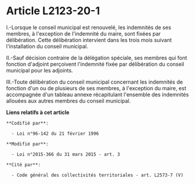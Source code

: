 # Article L2123-20-1

I.-Lorsque le conseil municipal est renouvelé, les indemnités de ses membres, à l'exception de l'indemnité du maire, sont
fixées par délibération. Cette délibération intervient dans les trois mois suivant l'installation du conseil municipal. 

II.-Sauf décision contraire de la délégation spéciale, ses membres qui font fonction d'adjoint perçoivent l'indemnité fixée
par délibération du conseil municipal pour les adjoints. 

III.-Toute délibération du conseil municipal concernant les indemnités de fonction d'un ou de plusieurs de ses membres, à
l'exception du maire, est accompagnée d'un tableau annexe récapitulant l'ensemble des indemnités allouées aux autres membres
du conseil municipal.

**Liens relatifs à cet article**

	**Codifié par**:

	  - Loi n°96-142 du 21 février 1996

	**Modifié par**:

	  - Loi n°2015-366 du 31 mars 2015 - art. 3

	**Cité par**:

	  - Code général des collectivités territoriales - art. L2573-7 (V)
